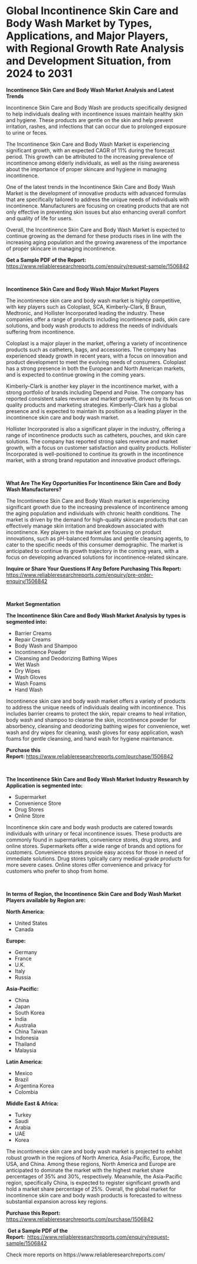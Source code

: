 <p><h1>Global Incontinence Skin Care and Body Wash Market by Types, Applications, and Major Players, with Regional Growth Rate Analysis and Development Situation, from 2024 to 2031</h1></p><p><strong>Incontinence Skin Care and Body Wash Market Analysis and Latest Trends</strong></p>
<p><p>Incontinence Skin Care and Body Wash are products specifically designed to help individuals dealing with incontinence issues maintain healthy skin and hygiene. These products are gentle on the skin and help prevent irritation, rashes, and infections that can occur due to prolonged exposure to urine or feces.</p><p>The Incontinence Skin Care and Body Wash Market is experiencing significant growth, with an expected CAGR of 11% during the forecast period. This growth can be attributed to the increasing prevalence of incontinence among elderly individuals, as well as the rising awareness about the importance of proper skincare and hygiene in managing incontinence.</p><p>One of the latest trends in the Incontinence Skin Care and Body Wash Market is the development of innovative products with advanced formulas that are specifically tailored to address the unique needs of individuals with incontinence. Manufacturers are focusing on creating products that are not only effective in preventing skin issues but also enhancing overall comfort and quality of life for users.</p><p>Overall, the Incontinence Skin Care and Body Wash Market is expected to continue growing as the demand for these products rises in line with the increasing aging population and the growing awareness of the importance of proper skincare in managing incontinence.</p></p>
<p><strong>Get a Sample PDF of the Report:&nbsp;</strong> <a href="https://www.reliableresearchreports.com/enquiry/request-sample/1506842">https://www.reliableresearchreports.com/enquiry/request-sample/1506842</a></p>
<p>&nbsp;</p>
<p><strong>Incontinence Skin Care and Body Wash Major Market Players</strong></p>
<p><p>The incontinence skin care and body wash market is highly competitive, with key players such as Coloplast, SCA, Kimberly-Clark, B Braun, Medtronic, and Hollister Incorporated leading the industry. These companies offer a range of products including incontinence pads, skin care solutions, and body wash products to address the needs of individuals suffering from incontinence.</p><p>Coloplast is a major player in the market, offering a variety of incontinence products such as catheters, bags, and accessories. The company has experienced steady growth in recent years, with a focus on innovation and product development to meet the evolving needs of consumers. Coloplast has a strong presence in both the European and North American markets, and is expected to continue growing in the coming years.</p><p>Kimberly-Clark is another key player in the incontinence market, with a strong portfolio of brands including Depend and Poise. The company has reported consistent sales revenue and market growth, driven by its focus on quality products and marketing strategies. Kimberly-Clark has a global presence and is expected to maintain its position as a leading player in the incontinence skin care and body wash market.</p><p>Hollister Incorporated is also a significant player in the industry, offering a range of incontinence products such as catheters, pouches, and skin care solutions. The company has reported strong sales revenue and market growth, with a focus on customer satisfaction and quality products. Hollister Incorporated is well-positioned to continue its growth in the incontinence market, with a strong brand reputation and innovative product offerings.</p></p>
<p>&nbsp;</p>
<p><strong>What Are The Key Opportunities For Incontinence Skin Care and Body Wash Manufacturers?</strong></p>
<p><p>The Incontinence Skin Care and Body Wash market is experiencing significant growth due to the increasing prevalence of incontinence among the aging population and individuals with chronic health conditions. The market is driven by the demand for high-quality skincare products that can effectively manage skin irritation and breakdown associated with incontinence. Key players in the market are focusing on product innovations, such as pH-balanced formulas and gentle cleansing agents, to cater to the specific needs of this consumer demographic. The market is anticipated to continue its growth trajectory in the coming years, with a focus on developing advanced solutions for incontinence-related skincare.</p></p>
<p><strong>Inquire or Share Your Questions If Any Before Purchasing This Report:</strong> <a href="https://www.reliableresearchreports.com/enquiry/pre-order-enquiry/1506842">https://www.reliableresearchreports.com/enquiry/pre-order-enquiry/1506842</a></p>
<p>&nbsp;</p>
<p><strong>Market Segmentation</strong></p>
<p><strong>The Incontinence Skin Care and Body Wash Market Analysis by types is segmented into:</strong></p>
<p><ul><li>Barrier Creams</li><li>Repair Creams</li><li>Body Wash and Shampoo</li><li>Incontinence Powder</li><li>Cleansing and Deodorizing Bathing Wipes</li><li>Wet Wash</li><li>Dry Wipes</li><li>Wash Gloves</li><li>Wash Foams</li><li>Hand Wash</li></ul></p>
<p><p>Incontinence skin care and body wash market offers a variety of products to address the unique needs of individuals dealing with incontinence. This includes barrier creams to protect the skin, repair creams to heal irritation, body wash and shampoo to cleanse the skin, incontinence powder for absorbency, cleansing and deodorizing bathing wipes for convenience, wet wash and dry wipes for cleaning, wash gloves for easy application, wash foams for gentle cleansing, and hand wash for hygiene maintenance.</p></p>
<p><strong>Purchase this Report:&nbsp;</strong><a href="https://www.reliableresearchreports.com/purchase/1506842">https://www.reliableresearchreports.com/purchase/1506842</a></p>
<p>&nbsp;</p>
<p><strong>The Incontinence Skin Care and Body Wash Market Industry Research by Application is segmented into:</strong></p>
<p><ul><li>Supermarket</li><li>Convenience Store</li><li>Drug Stores</li><li>Online Store</li></ul></p>
<p><p>Incontinence skin care and body wash products are catered towards individuals with urinary or fecal incontinence issues. These products are commonly found in supermarkets, convenience stores, drug stores, and online stores. Supermarkets offer a wide range of brands and options for customers. Convenience stores provide easy access for those in need of immediate solutions. Drug stores typically carry medical-grade products for more severe cases. Online stores offer convenience and privacy for customers who prefer to shop from home.</p></p>
<p>&nbsp;</p>
<p><strong>In terms of Region, the Incontinence Skin Care and Body Wash Market Players available by Region are:</strong></p>
<p>
    <p> <strong> North America: </strong>
        <ul>
            <li>United States</li>
            <li>Canada</li>
        </ul>
        </p> 
    <p> <strong> Europe: </strong>
        <ul>
            <li>Germany</li>
            <li>France</li>
            <li>U.K.</li>
            <li>Italy</li>
            <li>Russia</li>
        </ul>
        </p> 
    <p> <strong> Asia-Pacific: </strong>
        <ul>
            <li>China</li>
            <li>Japan</li>
            <li>South Korea</li>
            <li>India</li>
            <li>Australia</li>
            <li>China Taiwan</li>
            <li>Indonesia</li>
            <li>Thailand</li>
            <li>Malaysia</li>
        </ul>
        </p> 
    <p> <strong> Latin America: </strong>
        <ul>
            <li>Mexico</li>
            <li>Brazil</li>
            <li>Argentina Korea</li>
            <li>Colombia</li>
        </ul>
        </p> 
    <p> <strong> Middle East & Africa: </strong>
        <ul>
            <li>Turkey</li>
            <li>Saudi</li>
            <li>Arabia</li>
            <li>UAE</li>
            <li>Korea</li>
        </ul>
    </p>
    </p>
<p><p>The incontinence skin care and body wash market is projected to exhibit robust growth in the regions of North America, Asia-Pacific, Europe, the USA, and China. Among these regions, North America and Europe are anticipated to dominate the market with the highest market share percentages of 35% and 30%, respectively. Meanwhile, the Asia-Pacific region, specifically China, is expected to register significant growth and hold a market share percentage of 25%. Overall, the global market for incontinence skin care and body wash products is forecasted to witness substantial expansion across key regions.</p></p>
<p><strong>Purchase this Report: </strong><a href="https://www.reliableresearchreports.com/purchase/1506842">https://www.reliableresearchreports.com/purchase/1506842</a></p>
<p>&nbsp;<strong>Get a Sample PDF of the Report:&nbsp;&nbsp;</strong><a href="https://www.reliableresearchreports.com/enquiry/request-sample/1506842">https://www.reliableresearchreports.com/enquiry/request-sample/1506842</a></p>
<p><strong></strong></p>
<p>Check more reports on https://www.reliableresearchreports.com/</p>
